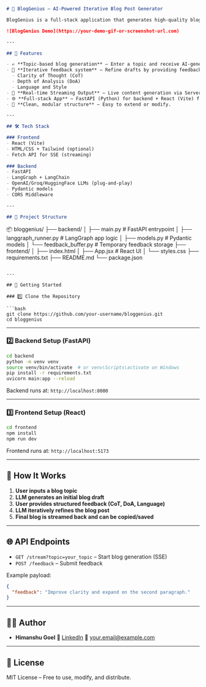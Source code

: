 ```markdown
# 🧠 BlogGenius – AI-Powered Iterative Blog Post Generator

BlogGenius is a full-stack application that generates high-quality blog posts using iterative feedback. Built with **FastAPI** (backend) and **React** (frontend), this tool lets you ideate, refine, and finalize blog content with the help of advanced language models.

![BlogGenius Demo](https://your-demo-gif-or-screenshot-url.com)

---

## 🚀 Features

- ✍️ **Topic-based blog generation** – Enter a topic and receive AI-generated blog drafts.
- 🔁 **Iterative feedback system** – Refine drafts by providing feedback on:
  - Clarity of Thought (CoT)
  - Depth of Analysis (DoA)
  - Language and Style
- 💬 **Real-time Streaming Output** – Live content generation via Server-Sent Events (SSE).
- 🌐 **Full-stack App** – FastAPI (Python) for backend + React (Vite) for frontend.
- 🎯 **Clean, modular structure** – Easy to extend or modify.

---

## 🛠️ Tech Stack

### Frontend
- React (Vite)
- HTML/CSS + Tailwind (optional)
- Fetch API for SSE (streaming)
  
### Backend
- FastAPI
- LangGraph + LangChain
- OpenAI/Groq/HuggingFace LLMs (plug-and-play)
- Pydantic models
- CORS Middleware

---

## 📂 Project Structure

```

📦 bloggenius/
├── backend/
│   ├── main.py              # FastAPI entrypoint
│   ├── langgraph\_runner.py  # LangGraph app logic
│   ├── models.py            # Pydantic models
│   └── feedback\_buffer.py   # Temporary feedback storage
├── frontend/
│   ├── index.html
│   ├── App.jsx              # React UI
│   └── styles.css
├── requirements.txt
├── README.md
└── package.json

````

---

## 🧪 Getting Started

### 1️⃣ Clone the Repository

```bash
git clone https://github.com/your-username/bloggenius.git
cd bloggenius
````

---

### 2️⃣ Backend Setup (FastAPI)

```bash
cd backend
python -m venv venv
source venv/bin/activate  # or venv\Scripts\activate on Windows
pip install -r requirements.txt
uvicorn main:app --reload
```

Backend runs at: `http://localhost:8000`

---

### 3️⃣ Frontend Setup (React)

```bash
cd frontend
npm install
npm run dev
```

Frontend runs at: `http://localhost:5173`

---

## 🧠 How It Works

1. **User inputs a blog topic**
2. **LLM generates an initial blog draft**
3. **User provides structured feedback (CoT, DoA, Language)**
4. **LLM iteratively refines the blog post**
5. **Final blog is streamed back and can be copied/saved**

---


## 🌐 API Endpoints

* `GET /stream?topic=your_topic` – Start blog generation (SSE)
* `POST /feedback` – Submit feedback

Example payload:

```json
{
  "feedback": "Improve clarity and expand on the second paragraph."
}
```

---

## 🧑‍💻 Author

* **Himanshu Goel**
  🔗 [LinkedIn](https://www.linkedin.com/in/your-profile)
  📧 [your.email@example.com](iamlakshaygoel5990@gmail.com)

---

## 📜 License

MIT License – Free to use, modify, and distribute.
